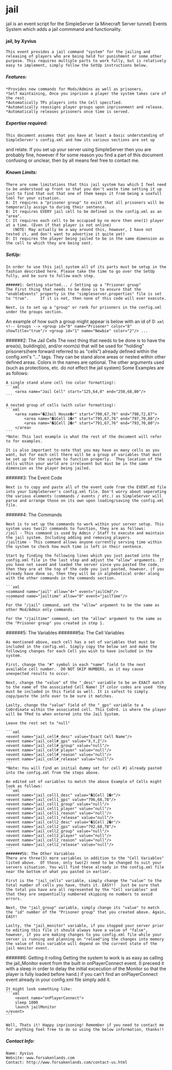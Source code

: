 jail
======

jail is an event script for the SimpleServer (a Minecraft Server tunnel) Events System which adds a jail commmand and functionality.


#### jail, by Xyvius

	This event provides a jail command "system" for the jailing and releasing of players who are being held for punishment or some other purpose. This requires multiple parts to work fully, but is relatively easy to implement, simply follow the SetUp instructions below.

##### Features:
	*Provides new commands for Mods/Admins as well as prisoners.
	*Self maintaining, Once you inprison a player the system takes care of the rest.
	*Automatically TPs players into the Cell specified.
	*Automatically reassigns player groups upon inprisonment and release.
	*Automatically releases prisoners once time is served.

##### Expertise required:
	
	This document assumes that you have at least a basic understanding of SimpleServer's config.xml and how its various sections are set up
and relate. If you set up your server using SimpleServer then you are probably fine, however if for some reason you find a part of this document
confusing or unclear, then by all means feel free to contact me.

##### Known Limits:
	There are some limitations that this jail system has which I feel need to be understood up front so that you don't waste time setting it up just to find that out that one of them keeps it from being a usefull tool for your situation.
	A: It requires a "prisoner group" to exist that all prisoners will be temporarily assign to during their sentence.
	B: It requires EVERY jail cell to be defined in the config.xml as an "area".
	C: It requires each cell to be occupied by no more then one(1) player at a time. (Even if that player is not online)
	   (NOTE: May actually be a way around this, however, I have not tested it, and don't want to advertise it quite yet)
	D: It requires the player being jailed to be in the same dimension as the cell to which they are being sent.

##### SetUp:
	In order to use this jail system all of its parts must be setup in the fashion described here. Please take the time to go over the SetUp fully, and be sure to follow each step.

	######1: Getting started... / Setting up a "Prisoner group"
    The First thing that needs to be done is to ensure that the "enableEvents" property in the "simpleserver.properties" file is set to "true". 	If it is not, then none of this code will ever execute.
		
	Next, is to set up a "group" or rank for prisoners in the config.xml under the groups section.
An example of how such a group might appear is below with an id of 0:
	```xml
	    <!-- Groups -->
		<group id="0" name="Prisoner" color="8" showTitle="true"/>
		<group id="1" name="Newbie" color="2"/>
		...
	```

######2: The Jail Cells
	The next thing that needs to be done is to have the area(s), building(s), and/or room(s) that will be used for "holding" prisoners(here forward referred to as "cells") already defined within the config.xml's "<area>...</area>" tags.  They can be stand alone areas or nested within other defined areas. Colors in the names are optional. The other arguments used (such as protections, etc. do not effect the jail system)
	Some Examples are as follows:
	
	A single stand alone cell (no color formatting):
	```xml
		<area name="Jail Cell" start="125,64,0" end="250,68,80"/>
	```		

	A nested group of cells (with color formatting):
	```xml
		<area name="�2Jail House�r" start="790,67,76" end="798,72,87">
			<area name="�1Cell 1�r" start="795,67,76" end="797,70,80"/>
			<area name="�1Cell 2�r" start="791,67,76" end="793,70,80"/>
		</area>
	```		
	*Note: This last example is what the rest of the document will refer to for examples.
	
	It is also important to note that you may have as many cells as you want, but for each cell there will be a group of variables that must be set up for the system to function properly.  They location of the cells within your world are irrelevent but must be in the same dimension as the player being jailed.
	
######3: The Event Code
	
	Next is to copy and paste all of the event code from the EVENT.md file into your SimpleServer's config.xml file. Don't worry about seperating the various elements (commands / events / etc.) as SimpleServer will parse and arrange those on its own upon loading/saving the config.xml file.
	
######4: The Commands

	Next is to set up the commands to work within your server setup. This system uses two(2) commands to function, they are as follows:
	/jail - This command is used by Admin / Staff to execute and maintain the jail system. Including adding and removing players.
	/jailtime - This command allows anyone currently serving time within the system to check how much time is left in their sentence.

	Start by finding the following lines which you just pasted into the config.xml file in the last step and adjust the "allow" arguments. If you have not saved and loaded the server since you pasted the code, then they are at the top of the code you just pasted, however, if you already have done so, then they will be in alphebetical order along with the other commands in the commands section.
	
	```xml
	<command name="jail" allow="4+" event="jailCmd"/>
	<command name="jailtime" allow="0" event="jailTime"/>
	```
	For the "/jail" command, set the "allow" argument to be the same as other Mod/Admin only commands.

	For the "/jailtime" command, set the "allow" argument to the same as the "Prisoner group" you created in step 1.
	
######5: The Variables
	#######5a: The Cell Variables
		
	As mentioned above, each cell has a set of variables that must be included in the config.xml. Simply copy the below set and make the	following changes for each Cell you wish to have included in the system.

	First, change the "#" symbol in each "name" field to the next available cell number.  DO NOT SKIP NUMBERS, as it may cause unexpected results to occur.
	
	Next, change the "value" of the "_desc" variable to be an EXACT match to the name of the associated Cell Name! If color codes are used	they must be included in this field as well. It is safest to simply copy/paste the info over to be sure it matches.
			
	Laslty, change the "value" field of the "_gps" variable to a CoOrdinate within the associated cell. This CoOrd. is where the player will be TPed to when entered into the Jail System.
		
	Leave the rest set to "null"
	
	```xml
	<event name="jail_cell#_desc" value="Exact Cell Name"/>
	<event name="jail_cell#_gps" value="X,Y,Z"/>
	<event name="jail_cell#_group" value="null"/>
	<event name="jail_cell#_player" value="null"/>
	<event name="jail_cell#_reason" value="null"/>
	<event name="jail_cell#_release" value="null"/>
	```
	*Note: You will find an initial dummy set for cell #1 already pasted into the config.xml from the steps above.
		
	An edited set of variables to match the above Example of Cells might look as follows:
	```xml
	<event name="jail_cell1_desc" value="�1Cell 1�r"/>
	<event name="jail_cell1_gps" value="796,68,78"/>
	<event name="jail_cell1_group" value="null"/>
	<event name="jail_cell1_player" value="null"/>
	<event name="jail_cell1_reason" value="null"/>
	<event name="jail_cell1_release" value="null"/>
	<event name="jail_cell2_desc" value="�1Cell 2�r"/>
	<event name="jail_cell2_gps" value="792,68,78"/>
	<event name="jail_cell2_group" value="null"/>
	<event name="jail_cell2_player" value="null"/>
	<event name="jail_cell2_reason" value="null"/>
	<event name="jail_cell2_release" value="null"/>
	```
	#######5b: The Other Variables
	There are three(3) more variables in addition to the "Cell Variables" listed above.  Of those, only two(2) need to be changed to suit your servers situation. You will find these already in the config.xml file near the bottom of what you pasted in earlier.
			
	First is the "jail_cells" variable, simply change the "value" to the total number of cells you have, thats it. EASY!!  Just be sure that the total you have are all represented by the "Cell variables" and that they are sequentially numbered skipping no numbers to avoid errors.
		
	Next, the "jail_group" variable, simply change its "value" to match the "id" number of the "Prisoner group" that you created above. Again, EASY!
			
	Laslty, the "jail_monitor" variable, if you stopped your server prior to editing this file it should always have a value of "false", however, if you are making changes to you config.xml file while your server is running and planning on "reload"ing the changes into memory the value of this variable will depend on the current state of the jail monitor event.
		
######6: Getting it rolling
	Getting the system to work is as easy as calling the jail_Monitor event from the built in onPlayerConnect event. (I preceed it with a sleep in order to delay the initial excecution of the Monitor so that the player is fully loaded before hand.) if you can't find an onPlayerConnect event already in your config.xml file simply add it.
	
	It might look something like:
	```xml
    	<event name="onPlayerConnect">
		sleep 1000
		launch jailMonitor
	</event>
	```
	
	Well, Thats it! Happy inprisoning! Remember if you need to contact me for anything feel free to do so using the below information, thanks!!
	
##### Contact Info:

	Name: Xyvius
	Website: www.forsakenlands.com
	Contact: http://www.forsakenlands.com/contact-us.html
	
